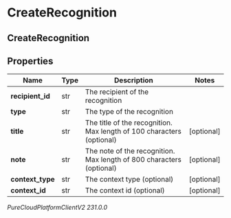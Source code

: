 # CreateRecognition

## CreateRecognition

## Properties

|Name | Type | Description | Notes|
|------------ | ------------- | ------------- | -------------|
| **recipient_id** | str | The recipient of the recognition | |
| **type** | str | The type of the recognition | |
| **title** | str | The title of the recognition. Max length of 100 characters (optional) | [optional] |
| **note** | str | The note of the recognition. Max length of 800 characters (optional) | [optional] |
| **context_type** | str | The context type (optional) | [optional] |
| **context_id** | str | The context id (optional) | [optional] |



_PureCloudPlatformClientV2 231.0.0_
